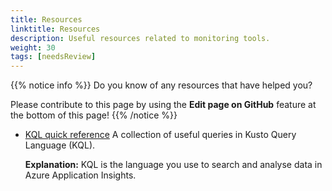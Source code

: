 ```yaml
---
title: Resources
linktitle: Resources
description: Useful resources related to monitoring tools.
weight: 30
tags: [needsReview]
---
```


{{% notice info %}}
Do you know of any resources that have helped you?

Please contribute to this page by using the
__Edit page on GitHub__ feature at the bottom of this page!
{{% /notice %}}


- [KQL quick reference](https://learn.microsoft.com/en-us/azure/data-explorer/kql-quick-reference)
  A collection of useful queries in Kusto Query Language (KQL).

  **Explanation:** KQL is the language you use to search and analyse data in Azure Application Insights.
